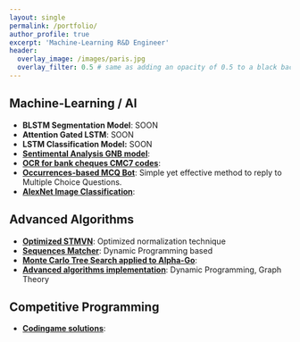 ```yaml
---
layout: single
permalink: /portfolio/
author_profile: true
excerpt: 'Machine-Learning R&D Engineer'
header:
  overlay_image: /images/paris.jpg
  overlay_filter: 0.5 # same as adding an opacity of 0.5 to a black background
---
```


## Machine-Learning / AI

- **BLSTM Segmentation Model**: SOON
- **Attention Gated LSTM**: SOON
- **LSTM Classification Model:** SOON
- [**Sentimental Analysis GNB model**](https://github.com/RafaelCartenet/GaussianNBSentimentalAnalysis):
- [**OCR for bank cheques CMC7 codes**](https://github.com/RafaelCartenet/OCR-CMC7):
- [**Occurrences-based MCQ Bot**](https://github.com/RafaelCartenet/MCQbot): Simple yet effective method to reply to Multiple Choice Questions.
- [**AlexNet Image Classification**](https://github.com/RafaelCartenet/AlexNetClassification):

## Advanced Algorithms

- [**Optimized STMVN**](https://github.com/RafaelCartenet/MFCC_STMVN): Optimized normalization technique
- [**Sequences Matcher**](https://github.com/RafaelCartenet/SequenceMatcher): Dynamic Programming based
- [**Monte Carlo Tree Search applied to Alpha-Go**](https://github.com/RafaelCartenet/MonteCarloTreeSearchAlphaGo):
- [**Advanced algorithms implementation**](https://github.com/RafaelCartenet/Advanced-Algorithms): Dynamic Programming, Graph Theory


## Competitive Programming

- [**Codingame solutions**](https://github.com/RafaelCartenet/Codingame):
